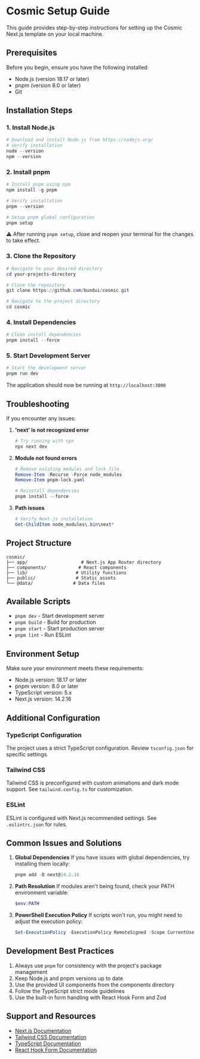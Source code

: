 # Cosmic Setup Guide

This guide provides step-by-step instructions for setting up the Cosmic Next.js template on your local machine.

## Prerequisites

Before you begin, ensure you have the following installed:
- Node.js (version 18.17 or later)
- pnpm (version 8.0 or later)
- Git

## Installation Steps

### 1. Install Node.js
```powershell
# Download and install Node.js from https://nodejs.org/
# Verify installation
node --version
npm --version
```

### 2. Install pnpm
```powershell
# Install pnpm using npm
npm install -g pnpm

# Verify installation
pnpm --version

# Setup pnpm global configuration
pnpm setup
```
⚠️ After running `pnpm setup`, close and reopen your terminal for the changes to take effect.

### 3. Clone the Repository
```powershell
# Navigate to your desired directory
cd your-projects-directory

# Clone the repository
git clone https://github.com/bundui/cosmic.git

# Navigate to the project directory
cd cosmic
```

### 4. Install Dependencies
```powershell
# Clean install dependencies
pnpm install --force
```

### 5. Start Development Server
```powershell
# Start the development server
pnpm run dev
```

The application should now be running at `http://localhost:3000`

## Troubleshooting

If you encounter any issues:

1. **'next' is not recognized error**
   ```powershell
   # Try running with npx
   npx next dev
   ```

2. **Module not found errors**
   ```powershell
   # Remove existing modules and lock file
   Remove-Item -Recurse -Force node_modules
   Remove-Item pnpm-lock.yaml
   
   # Reinstall dependencies
   pnpm install --force
   ```

3. **Path issues**
   ```powershell
   # Verify Next.js installation
   Get-ChildItem node_modules\.bin\next*
   ```

## Project Structure

```
cosmic/
├── app/                    # Next.js App Router directory
├── components/            # React components
├── lib/                  # Utility functions
├── public/               # Static assets
└── @data/               # Data files
```

## Available Scripts

- `pnpm dev` - Start development server
- `pnpm build` - Build for production
- `pnpm start` - Start production server
- `pnpm lint` - Run ESLint

## Environment Setup

Make sure your environment meets these requirements:
- Node.js version: 18.17 or later
- pnpm version: 8.0 or later
- TypeScript version: 5.x
- Next.js version: 14.2.16

## Additional Configuration

### TypeScript Configuration
The project uses a strict TypeScript configuration. Review `tsconfig.json` for specific settings.

### Tailwind CSS
Tailwind CSS is preconfigured with custom animations and dark mode support. See `tailwind.config.ts` for customization.

### ESLint
ESLint is configured with Next.js recommended settings. See `.eslintrc.json` for rules.

## Common Issues and Solutions

1. **Global Dependencies**
   If you have issues with global dependencies, try installing them locally:
   ```powershell
   pnpm add -D next@14.2.16
   ```

2. **Path Resolution**
   If modules aren't being found, check your PATH environment variable:
   ```powershell
   $env:PATH
   ```

3. **PowerShell Execution Policy**
   If scripts won't run, you might need to adjust the execution policy:
   ```powershell
   Set-ExecutionPolicy -ExecutionPolicy RemoteSigned -Scope CurrentUser
   ```

## Development Best Practices

1. Always use `pnpm` for consistency with the project's package management
2. Keep Node.js and pnpm versions up to date
3. Use the provided UI components from the components directory
4. Follow the TypeScript strict mode guidelines
5. Use the built-in form handling with React Hook Form and Zod

## Support and Resources

- [Next.js Documentation](https://nextjs.org/docs)
- [Tailwind CSS Documentation](https://tailwindcss.com/docs)
- [TypeScript Documentation](https://www.typescriptlang.org/docs)
- [React Hook Form Documentation](https://react-hook-form.com/) 